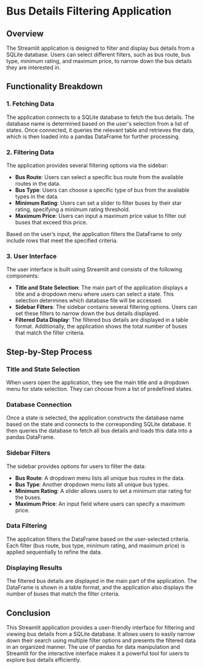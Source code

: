 # Bus Details Filtering Application

## Overview
The Streamlit application is designed to filter and display bus details from a SQLite database. Users can select different filters, such as bus route, bus type, minimum rating, and maximum price, to narrow down the bus details they are interested in.

## Functionality Breakdown

### 1. Fetching Data
The application connects to a SQLite database to fetch the bus details. The database name is determined based on the user's selection from a list of states. Once connected, it queries the relevant table and retrieves the data, which is then loaded into a pandas DataFrame for further processing.

### 2. Filtering Data
The application provides several filtering options via the sidebar:

- **Bus Route**: Users can select a specific bus route from the available routes in the data.
- **Bus Type**: Users can choose a specific type of bus from the available types in the data.
- **Minimum Rating**: Users can set a slider to filter buses by their star rating, specifying a minimum rating threshold.
- **Maximum Price**: Users can input a maximum price value to filter out buses that exceed this price.

Based on the user’s input, the application filters the DataFrame to only include rows that meet the specified criteria.

### 3. User Interface
The user interface is built using Streamlit and consists of the following components:

- **Title and State Selection**: The main part of the application displays a title and a dropdown menu where users can select a state. This selection determines which database file will be accessed.
- **Sidebar Filters**: The sidebar contains several filtering options. Users can set these filters to narrow down the bus details displayed.
- **Filtered Data Display**: The filtered bus details are displayed in a table format. Additionally, the application shows the total number of buses that match the filter criteria.

## Step-by-Step Process

### Title and State Selection
When users open the application, they see the main title and a dropdown menu for state selection. They can choose from a list of predefined states.

### Database Connection
Once a state is selected, the application constructs the database name based on the state and connects to the corresponding SQLite database. It then queries the database to fetch all bus details and loads this data into a pandas DataFrame.

### Sidebar Filters
The sidebar provides options for users to filter the data:

- **Bus Route**: A dropdown menu lists all unique bus routes in the data.
- **Bus Type**: Another dropdown menu lists all unique bus types.
- **Minimum Rating**: A slider allows users to set a minimum star rating for the buses.
- **Maximum Price**: An input field where users can specify a maximum price.

### Data Filtering
The application filters the DataFrame based on the user-selected criteria. Each filter (bus route, bus type, minimum rating, and maximum price) is applied sequentially to refine the data.

### Displaying Results
The filtered bus details are displayed in the main part of the application. The DataFrame is shown in a table format, and the application also displays the number of buses that match the filter criteria.

## Conclusion
This Streamlit application provides a user-friendly interface for filtering and viewing bus details from a SQLite database. It allows users to easily narrow down their search using multiple filter options and presents the filtered data in an organized manner. The use of pandas for data manipulation and Streamlit for the interactive interface makes it a powerful tool for users to explore bus details efficiently.
